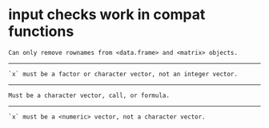 # input checks work in compat functions

    Can only remove rownames from <data.frame> and <matrix> objects.

---

    `x` must be a factor or character vector, not an integer vector.

---

    Must be a character vector, call, or formula.

---

    `x` must be a <numeric> vector, not a character vector.

